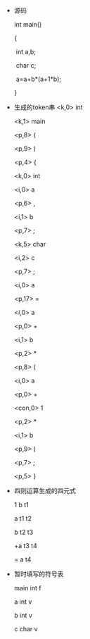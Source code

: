 - 源码
  
  int main()
  
  {
  
  ​    int a,b;
  
  ​    char c;
  
  ​    a=a+b*(a+1*b);
  
  }
  
- 生成的token串
  <k,0>  int
  
  <k,1>  main
  
  <p,8>  (
  
  <p,9>  )
  
  <p,4>  {
  
  <k,0>  int
  
  <i,0>  a
  
  <p,6>  ,
  
  <i,1>  b
  
  <p,7>  ;
  
  <k,5>  char
  
  <i,2>  c
  
  <p,7>  ;
  
  <i,0>  a
  
  <p,17>  =
  
  <i,0>  a
  
  <p,0>  +
  
  <i,1>  b
  
  <p,2>  *
  
  <p,8>  (
  
  <i,0>  a
  
  <p,0>  +
  
  <con,0>  1
  
  <p,2>  *
  
  <i,1>  b
  
  <p,9>  )
  
  <p,7>  ;
  
  <p,5>  }
  
  
  
- 四则运算生成的四元式

  1 b t1

  
  
  a t1 t2
  
  
  
  b t2 t3
  
  
  
  +a t3 t4
  
  
  
  = a  t4

- 暂时填写的符号表
  
  main int f
  
  a int v
  
  b int v
  
  c char v